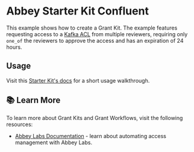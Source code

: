 # Abbey Starter Kit Confluent

This example shows how to create a Grant Kit.
The example features requesting access to a [Kafka ACL](https://registry.terraform.io/providers/confluentinc/confluent/latest/docs/resources/confluent_kafka_acl)
from multiple reviewers, requiring only `one_of` the reviewers to approve the access and has an expiration of 24 hours.

## Usage

Visit this [Starter Kit's docs](https://docs.abbey.io/integrations/data/confluent) for a short usage walkthrough.

## :books: Learn More

To learn more about Grant Kits and Grant Workflows, visit the following resources:

- [Abbey Labs Documentation](https://docs.abbey.io) - learn about automating access management with Abbey Labs.
